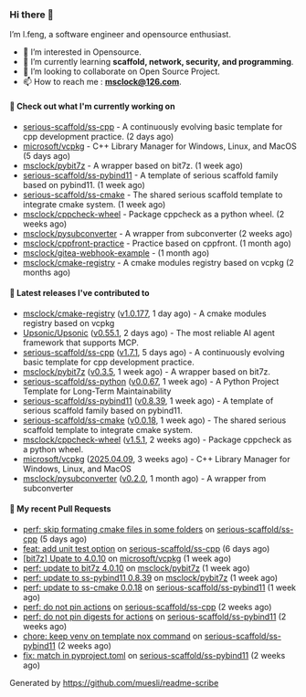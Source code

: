 ### Hi there 👋

I’m l.feng, a software engineer and opensource enthusiast.

- 👀 I’m interested in Opensource.
- 🌱 I’m currently learning **scaffold, network, security, and programming**.
- 💞️ I’m looking to collaborate on Open Source Project.
- 📫 How to reach me : **msclock@126.com**.

#### 👷 Check out what I'm currently working on

- [serious-scaffold/ss-cpp](https://github.com/serious-scaffold/ss-cpp) - A continuously evolving basic template for cpp development practice. (2 days ago)
- [microsoft/vcpkg](https://github.com/microsoft/vcpkg) - C&#43;&#43; Library Manager for Windows, Linux, and MacOS (5 days ago)
- [msclock/pybit7z](https://github.com/msclock/pybit7z) - A wrapper based on bit7z. (1 week ago)
- [serious-scaffold/ss-pybind11](https://github.com/serious-scaffold/ss-pybind11) - A template of serious scaffold family based on pybind11. (1 week ago)
- [serious-scaffold/ss-cmake](https://github.com/serious-scaffold/ss-cmake) - The shared serious scaffold template to integrate cmake system. (1 week ago)
- [msclock/cppcheck-wheel](https://github.com/msclock/cppcheck-wheel) - Package cppcheck as a python wheel. (2 weeks ago)
- [msclock/pysubconverter](https://github.com/msclock/pysubconverter) - A wrapper from subconverter (2 weeks ago)
- [msclock/cppfront-practice](https://github.com/msclock/cppfront-practice) - Practice based on cppfront. (1 month ago)
- [msclock/gitea-webhook-example](https://github.com/msclock/gitea-webhook-example) -  (1 month ago)
- [msclock/cmake-registry](https://github.com/msclock/cmake-registry) - A cmake modules registry based on vcpkg (2 months ago)

#### 🔭 Latest releases I've contributed to

- [msclock/cmake-registry](https://github.com/msclock/cmake-registry) ([v1.0.177](https://github.com/msclock/cmake-registry/releases/tag/v1.0.177), 1 day ago) - A cmake modules registry based on vcpkg
- [Upsonic/Upsonic](https://github.com/Upsonic/Upsonic) ([v0.55.1](https://github.com/Upsonic/Upsonic/releases/tag/v0.55.1), 2 days ago) - The most reliable AI agent framework that supports MCP.
- [serious-scaffold/ss-cpp](https://github.com/serious-scaffold/ss-cpp) ([v1.7.1](https://github.com/serious-scaffold/ss-cpp/releases/tag/v1.7.1), 5 days ago) - A continuously evolving basic template for cpp development practice.
- [msclock/pybit7z](https://github.com/msclock/pybit7z) ([v0.3.5](https://github.com/msclock/pybit7z/releases/tag/v0.3.5), 1 week ago) - A wrapper based on bit7z.
- [serious-scaffold/ss-python](https://github.com/serious-scaffold/ss-python) ([v0.0.67](https://github.com/serious-scaffold/ss-python/releases/tag/v0.0.67), 1 week ago) - A Python Project Template for Long-Term Maintainability
- [serious-scaffold/ss-pybind11](https://github.com/serious-scaffold/ss-pybind11) ([v0.8.39](https://github.com/serious-scaffold/ss-pybind11/releases/tag/v0.8.39), 1 week ago) - A template of serious scaffold family based on pybind11.
- [serious-scaffold/ss-cmake](https://github.com/serious-scaffold/ss-cmake) ([v0.0.18](https://github.com/serious-scaffold/ss-cmake/releases/tag/v0.0.18), 1 week ago) - The shared serious scaffold template to integrate cmake system.
- [msclock/cppcheck-wheel](https://github.com/msclock/cppcheck-wheel) ([v1.5.1](https://github.com/msclock/cppcheck-wheel/releases/tag/v1.5.1), 2 weeks ago) - Package cppcheck as a python wheel.
- [microsoft/vcpkg](https://github.com/microsoft/vcpkg) ([2025.04.09](https://github.com/microsoft/vcpkg/releases/tag/2025.04.09), 3 weeks ago) - C&#43;&#43; Library Manager for Windows, Linux, and MacOS
- [msclock/pysubconverter](https://github.com/msclock/pysubconverter) ([v0.2.0](https://github.com/msclock/pysubconverter/releases/tag/v0.2.0), 1 month ago) - A wrapper from subconverter

#### 🔨 My recent Pull Requests

- [perf: skip formating cmake files in some folders](https://github.com/serious-scaffold/ss-cpp/pull/509) on [serious-scaffold/ss-cpp](https://github.com/serious-scaffold/ss-cpp) (5 days ago)
- [feat: add unit test option](https://github.com/serious-scaffold/ss-cpp/pull/508) on [serious-scaffold/ss-cpp](https://github.com/serious-scaffold/ss-cpp) (6 days ago)
- [[bit7z] Upate to 4.0.10](https://github.com/microsoft/vcpkg/pull/45245) on [microsoft/vcpkg](https://github.com/microsoft/vcpkg) (1 week ago)
- [perf: update to bit7z 4.0.10](https://github.com/msclock/pybit7z/pull/84) on [msclock/pybit7z](https://github.com/msclock/pybit7z) (1 week ago)
- [perf: update to ss-pybind11 0.8.39](https://github.com/msclock/pybit7z/pull/83) on [msclock/pybit7z](https://github.com/msclock/pybit7z) (1 week ago)
- [perf: update to ss-cmake 0.0.18](https://github.com/serious-scaffold/ss-pybind11/pull/166) on [serious-scaffold/ss-pybind11](https://github.com/serious-scaffold/ss-pybind11) (1 week ago)
- [perf: do not pin actions](https://github.com/serious-scaffold/ss-cpp/pull/507) on [serious-scaffold/ss-cpp](https://github.com/serious-scaffold/ss-cpp) (2 weeks ago)
- [perf: do not pin digests for actions](https://github.com/serious-scaffold/ss-pybind11/pull/165) on [serious-scaffold/ss-pybind11](https://github.com/serious-scaffold/ss-pybind11) (2 weeks ago)
- [chore: keep venv on template nox command](https://github.com/serious-scaffold/ss-pybind11/pull/164) on [serious-scaffold/ss-pybind11](https://github.com/serious-scaffold/ss-pybind11) (2 weeks ago)
- [fix: match in pyproject.toml](https://github.com/serious-scaffold/ss-pybind11/pull/163) on [serious-scaffold/ss-pybind11](https://github.com/serious-scaffold/ss-pybind11) (2 weeks ago)

Generated by https://github.com/muesli/readme-scribe
